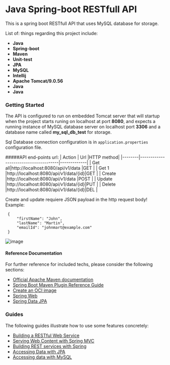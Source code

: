 # Java Spring-boot RESTfull API
This is a spring boot RESTfull API that uses MySQL database for storage.


List of: things regarding this project include:
*  **Java**  
*  **Spring-boot** 
*  **Maven** 
*  **Unit-test** 
*  **JPA** 
*  **MySQL** 
*  **Intellij** 
*  **Apache Tomcat/9.0.56** 
*  **Java** 
*  **Java** 


### Getting Started
The API is configured to run on embedded Tomcat server that will
startup when the project starts runing on localhost at port **8080**,
and expects a running instance of MySQL database server on localhost port
**3306** and a database name called **my_sql_db_test** for storage. 

Sql Database connection configuration is in `application.properties` configuration file.

#####API end-points url:
| Action | Url                                  |HTTP method|
|--------|--------------------------------------|-------------|
| Get all|http://localhost:8080/api/v1/data     |GET        |
| Get 1  |http://localhost:8080/api/v1/data/{id}|GET        |
| Create |http://localhost:8080/api/v1/data     |POST       |
| Update |http://localhost:8080/api/v1/data/{id}|PUT        |
| Delete |http://localhost:8080/api/v1/data/{id}|DEL        |
 
 Create and update requiere JSON payload in the http request body! 
 Example:
 
     {
         "firstName": "John",
         "lastName": "Martin",
         "emailId": "johnmart@example.com"
     }
 ![image](https://user-images.githubusercontent.com/9350798/147561567-e09b8061-cb13-4cc5-802b-574de19bb7da.png)
#### Reference Documentation
For further reference for included techs, please consider the following sections:

* [Official Apache Maven documentation](https://maven.apache.org/guides/index.html)
* [Spring Boot Maven Plugin Reference Guide](https://docs.spring.io/spring-boot/docs/2.6.2/maven-plugin/reference/html/)
* [Create an OCI image](https://docs.spring.io/spring-boot/docs/2.6.2/maven-plugin/reference/html/#build-image)
* [Spring Web](https://docs.spring.io/spring-boot/docs/2.6.2/reference/htmlsingle/#boot-features-developing-web-applications)
* [Spring Data JPA](https://docs.spring.io/spring-boot/docs/2.6.2/reference/htmlsingle/#boot-features-jpa-and-spring-data)

### Guides
The following guides illustrate how to use some features concretely:

* [Building a RESTful Web Service](https://spring.io/guides/gs/rest-service/)
* [Serving Web Content with Spring MVC](https://spring.io/guides/gs/serving-web-content/)
* [Building REST services with Spring](https://spring.io/guides/tutorials/bookmarks/)
* [Accessing Data with JPA](https://spring.io/guides/gs/accessing-data-jpa/)
* [Accessing data with MySQL](https://spring.io/guides/gs/accessing-data-mysql/)

